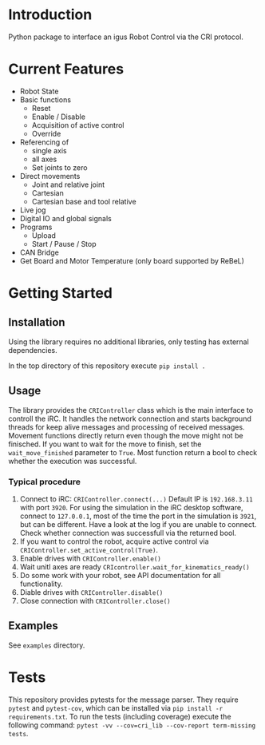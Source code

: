 # Introduction 
Python package to interface an igus Robot Control via the CRI protocol.

# Current Features
- Robot State
- Basic functions
    - Reset
    - Enable / Disable
    - Acquisition of active control
    - Override
- Referencing of 
    - single axis
    - all axes
    - Set joints to zero
- Direct movements
    - Joint and relative joint
    - Cartesian
    - Cartesian base and tool relative
- Live jog
- Digital IO and global signals
- Programs
    - Upload
    - Start / Pause / Stop
- CAN Bridge
- Get Board and Motor Temperature (only board supported by ReBeL)

# Getting Started
## Installation
Using the library requires no additional libraries, only testing has external dependencies.

In the top directory of this repository execute `pip install .`

## Usage
The library provides the `CRIController` class which is the main interface to controll the iRC. It handles the network connection and starts background threads for keep alive messages and processing of received messages. Movement functions directly return even though the move might not be finisched. If you want to wait for the move to finish, set the `wait_move_finished` parameter to `True`.
Most function return a bool to check whether the execution was successful.

### Typical procedure
1. Connect to iRC: `CRIController.connect(...)` Default IP is `192.168.3.11` with port `3920`. For using the simulation in the iRC desktop software, connect to `127.0.0.1`, most of the time the port in the simulation is `3921`, but can be different. Have a look at the log if you are unable to connect. Check whether connection was successfull via the returned bool.
2. If you want to control the robot, acquire active control via `CRIController.set_active_control(True)`.
3. Enable drives with `CRIController.enable()`
4. Wait unitl axes are ready `CRIcontroller.wait_for_kinematics_ready()`
5. Do some work with your robot, see API documentation for all functionality.
6. Diable drives with `CRIController.disable()`
7. Close connection with `CRIController.close()`

## Examples
See `examples` directory.

# Tests
This repository provides pytests for the message parser. They require `pytest` and `pytest-cov`, which can be installed via `pip install -r requirements.txt`. To run the tests (including coverage) execute the following command: `pytest -vv --cov=cri_lib --cov-report term-missing tests`. 

